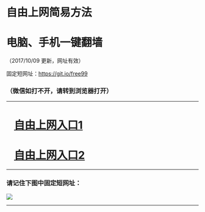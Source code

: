 ﻿# 自由上网简易方法

# 电脑、手机一键翻墙

（2017/10/09 更新，网址有效）

固定短网址：https://git.io/free99

### （微信如打不开，请转到浏览器打开）


***





# &nbsp;&nbsp; <a href="http://ft2594920779.fwq-tz-1001.info/fwqtz01.html?t=100900124595 " target="_blank">自由上网入口1</a>
# &nbsp;&nbsp; <a href="http://ft1183722918.fwq-tz-1002.info/fwqtz02.html?t=100900111334 " target="_blank">自由上网入口2</a>
***

### 请记住下图中固定短网址：

<img src="https://s3-us-west-2.amazonaws.com/fwq-1001/yjfq-20170905okok.png" /> 


***

